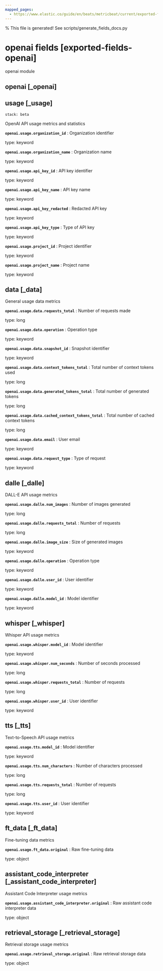 ```yaml
---
mapped_pages:
  - https://www.elastic.co/guide/en/beats/metricbeat/current/exported-fields-openai.html
---
```


% This file is generated! See scripts/generate_fields_docs.py

# openai fields [exported-fields-openai]

openai module

## openai [_openai]



## usage [_usage]

```{applies_to}
stack: beta
```

OpenAI API usage metrics and statistics

**`openai.usage.organization_id`**
:   Organization identifier

type: keyword


**`openai.usage.organization_name`**
:   Organization name

type: keyword


**`openai.usage.api_key_id`**
:   API key identifier

type: keyword


**`openai.usage.api_key_name`**
:   API key name

type: keyword


**`openai.usage.api_key_redacted`**
:   Redacted API key

type: keyword


**`openai.usage.api_key_type`**
:   Type of API key

type: keyword


**`openai.usage.project_id`**
:   Project identifier

type: keyword


**`openai.usage.project_name`**
:   Project name

type: keyword


## data [_data]

General usage data metrics

**`openai.usage.data.requests_total`**
:   Number of requests made

type: long


**`openai.usage.data.operation`**
:   Operation type

type: keyword


**`openai.usage.data.snapshot_id`**
:   Snapshot identifier

type: keyword


**`openai.usage.data.context_tokens_total`**
:   Total number of context tokens used

type: long


**`openai.usage.data.generated_tokens_total`**
:   Total number of generated tokens

type: long


**`openai.usage.data.cached_context_tokens_total`**
:   Total number of cached context tokens

type: long


**`openai.usage.data.email`**
:   User email

type: keyword


**`openai.usage.data.request_type`**
:   Type of request

type: keyword


## dalle [_dalle]

DALL-E API usage metrics

**`openai.usage.dalle.num_images`**
:   Number of images generated

type: long


**`openai.usage.dalle.requests_total`**
:   Number of requests

type: long


**`openai.usage.dalle.image_size`**
:   Size of generated images

type: keyword


**`openai.usage.dalle.operation`**
:   Operation type

type: keyword


**`openai.usage.dalle.user_id`**
:   User identifier

type: keyword


**`openai.usage.dalle.model_id`**
:   Model identifier

type: keyword


## whisper [_whisper]

Whisper API usage metrics

**`openai.usage.whisper.model_id`**
:   Model identifier

type: keyword


**`openai.usage.whisper.num_seconds`**
:   Number of seconds processed

type: long


**`openai.usage.whisper.requests_total`**
:   Number of requests

type: long


**`openai.usage.whisper.user_id`**
:   User identifier

type: keyword


## tts [_tts]

Text-to-Speech API usage metrics

**`openai.usage.tts.model_id`**
:   Model identifier

type: keyword


**`openai.usage.tts.num_characters`**
:   Number of characters processed

type: long


**`openai.usage.tts.requests_total`**
:   Number of requests

type: long


**`openai.usage.tts.user_id`**
:   User identifier

type: keyword


## ft_data [_ft_data]

Fine-tuning data metrics

**`openai.usage.ft_data.original`**
:   Raw fine-tuning data

type: object


## assistant_code_interpreter [_assistant_code_interpreter]

Assistant Code Interpreter usage metrics

**`openai.usage.assistant_code_interpreter.original`**
:   Raw assistant code interpreter data

type: object


## retrieval_storage [_retrieval_storage]

Retrieval storage usage metrics

**`openai.usage.retrieval_storage.original`**
:   Raw retrieval storage data

type: object


